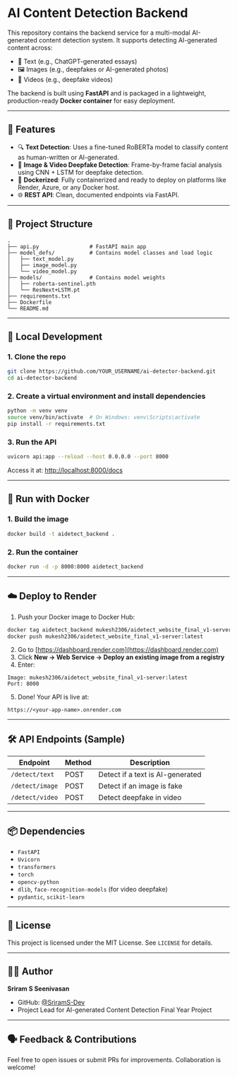 # AI Content Detection Backend

This repository contains the backend service for a multi-modal AI-generated content detection system. It supports detecting AI-generated content across:

- 📝 Text (e.g., ChatGPT-generated essays)
- 🖼️ Images (e.g., deepfakes or AI-generated photos)
- 🎥 Videos (e.g., deepfake videos)

The backend is built using **FastAPI** and is packaged in a lightweight, production-ready **Docker container** for easy deployment.

---

## 🚀 Features

- 🔍 **Text Detection**: Uses a fine-tuned RoBERTa model to classify content as human-written or AI-generated.
- 🧠 **Image & Video Deepfake Detection**: Frame-by-frame facial analysis using CNN + LSTM for deepfake detection.
- 🐳 **Dockerized**: Fully containerized and ready to deploy on platforms like Render, Azure, or any Docker host.
- 🌐 **REST API**: Clean, documented endpoints via FastAPI.

---

## 📂 Project Structure

```
.
├── api.py                # FastAPI main app
├── model_defs/           # Contains model classes and load logic
│   ├── text_model.py
│   ├── image_model.py
│   └── video_model.py
├── models/               # Contains model weights
│   ├── roberta-sentinel.pth
│   └── ResNext+LSTM.pt
├── requirements.txt
├── Dockerfile
└── README.md
```

---

## 🧪 Local Development

### 1. Clone the repo

```bash
git clone https://github.com/YOUR_USERNAME/ai-detector-backend.git
cd ai-detector-backend
```

### 2. Create a virtual environment and install dependencies

```bash
python -m venv venv
source venv/bin/activate  # On Windows: venv\Scripts\activate
pip install -r requirements.txt
```

### 3. Run the API

```bash
uvicorn api:app --reload --host 0.0.0.0 --port 8000
```

Access it at: [http://localhost:8000/docs](http://localhost:8000/docs)

---

## 🐳 Run with Docker

### 1. Build the image

```bash
docker build -t aidetect_backend .
```

### 2. Run the container

```bash
docker run -d -p 8000:8000 aidetect_backend
```

---

## ☁️ Deploy to Render

1. Push your Docker image to Docker Hub:

```bash
docker tag aidetect_backend mukesh2306/aidetect_website_final_v1-server:latest
docker push mukesh2306/aidetect_website_final_v1-server:latest
```

2. Go to [https://dashboard.render.com](https://dashboard.render.com)
3. Click **New → Web Service → Deploy an existing image from a registry**
4. Enter:

```
Image: mukesh2306/aidetect_website_final_v1-server:latest
Port: 8000
```

5. Done! Your API is live at:

```
https://<your-app-name>.onrender.com
```

---

## 🛠 API Endpoints (Sample)

| Endpoint            | Method | Description                      |
|---------------------|--------|----------------------------------|
| `/detect/text`      | POST   | Detect if a text is AI-generated |
| `/detect/image`     | POST   | Detect if an image is fake       |
| `/detect/video`     | POST   | Detect deepfake in video         |

---

## 📦 Dependencies

- `FastAPI`
- `Uvicorn`
- `transformers`
- `torch`
- `opencv-python`
- `dlib`, `face-recognition-models` (for video deepfake)
- `pydantic`, `scikit-learn`

---

## 📃 License

This project is licensed under the MIT License. See `LICENSE` for details.

---

## 👨‍💻 Author

**Sriram S Seenivasan**

- GitHub: [@SriramS-Dev](https://github.com/SriramS-Dev)
- Project Lead for AI-generated Content Detection Final Year Project

---

## 🗣️ Feedback & Contributions

Feel free to open issues or submit PRs for improvements. Collaboration is welcome!
